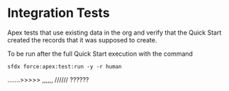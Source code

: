 # Integration Tests

Apex tests that use existing data in the org and verify that the Quick Start created the records that it was supposed to create.


To be run after the full Quick Start execution with the command
```
sfdx force:apex:test:run -y -r human
```
.......>>>>>
,,,,,,
//////
??????